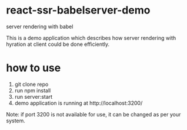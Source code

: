 # react-ssr-babelserver-demo
server rendering with babel

This is a demo application which describes how server rendering with hyration at client could be done efficiently.

# how to use 
1. git clone repo
2. run npm install
3. run server:start
4. demo application is running at http://localhost:3200/

Note: if port 3200 is not available for use, it can be changed as per your system.


